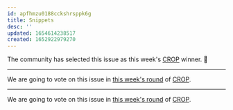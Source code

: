 ```yaml
---
id: apfhmzu0188cckshrsppk6g
title: Snippets
desc: ''
updated: 1654614238517
created: 1652922979270
---
```


The community has selected this issue as this week's [CROP](https://wiki.dendron.so/notes/tayowNP4tMvcqH7AraoQ4/) winner. 🎉

---

We are going to vote on this issue in [this week's round](@) of [CROP](https://wiki.dendron.so/notes/tayowNP4tMvcqH7AraoQ4/).

---

We are going to vote on this issue in [this week's round](https://discord.com/channels/717965437182410783/739186036495876126/976654263189110814) of [CROP](https://wiki.dendron.so/notes/tayowNP4tMvcqH7AraoQ4/).
